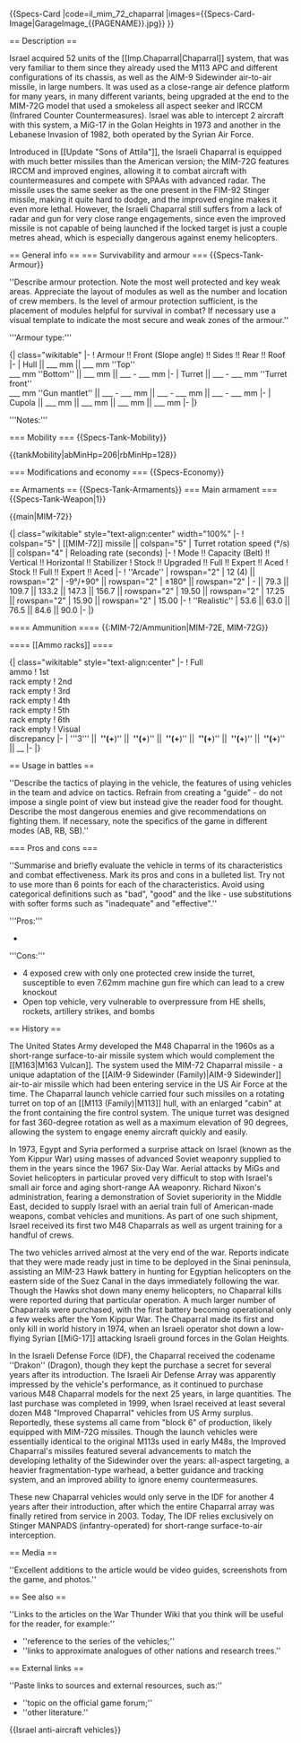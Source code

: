 {{Specs-Card
|code=il_mim_72_chaparral
|images={{Specs-Card-Image|GarageImage_{{PAGENAME}}.jpg}}
}}

== Description ==
<!-- ''In the description, the first part should be about the history of the creation and combat usage of the vehicle, as well as its key features. In the second part, tell the reader about the ground vehicle in the game. Insert a screenshot of the vehicle, so that if the novice player does not remember the vehicle by name, he will immediately understand what kind of vehicle the article is talking about.'' -->
Israel acquired 52 units of the [[Imp.Chaparral|Chaparral]] system, that was very familiar to them since they already used the M113 APC and different configurations of its chassis, as well as the AIM-9 Sidewinder air-to-air missile, in large numbers. It was used as a close-range air defence platform for many years, in many different variants, being upgraded at the end to the MIM-72G model that used a smokeless all aspect seeker and IRCCM (Infrared Counter Countermeasures). Israel was able to intercept 2 aircraft with this system, a MiG-17 in the Golan Heights in 1973 and another in the Lebanese Invasion of 1982, both operated by the Syrian Air Force.

Introduced in [[Update "Sons of Attila"]], the Israeli Chaparral is equipped with much better missiles than the American version; the MIM-72G features IRCCM and improved engines, allowing it to combat aircraft with countermeasures and compete with SPAAs with advanced radar. The missile uses the same seeker as the one present in the FIM-92 Stinger missile, making it quite hard to dodge, and the improved engine makes it even more lethal. However, the Israeli Chaparral still suffers from a lack of radar and gun for very close range engagements, since even the improved missile is not capable of being launched if the locked target is just a couple metres ahead, which is especially dangerous against enemy helicopters.

== General info ==
=== Survivability and armour ===
{{Specs-Tank-Armour}}
<!-- ''Describe armour protection. Note the most well protected and key weak areas. Appreciate the layout of modules as well as the number and location of crew members. Is the level of armour protection sufficient, is the placement of modules helpful for survival in combat? If necessary use a visual template to indicate the most secure and weak zones of the armour.'' -->
''Describe armour protection. Note the most well protected and key weak areas. Appreciate the layout of modules as well as the number and location of crew members. Is the level of armour protection sufficient, is the placement of modules helpful for survival in combat? If necessary use a visual template to indicate the most secure and weak zones of the armour.''

'''Armour type:''' <!-- The types of armour present on the vehicle and their general locations -->
<!-- Example: * Rolled homogeneous armour (Front, Side, Rear, Hull roof)
* Cast homogeneous armour (Turret, Transmission area) -->

{| class="wikitable"
|-
! Armour !! Front (Slope angle) !! Sides !! Rear !! Roof
|-
| Hull || ___ mm || ___ mm ''Top'' <br> ___ mm ''Bottom'' || ___ mm || ___ - ___ mm
|-
| Turret || ___ - ___ mm ''Turret front'' <br> ___ mm ''Gun mantlet'' || ___ - ___ mm || ___ - ___ mm || ___ - ___ mm
|-
| Cupola || ___ mm || ___ mm || ___ mm || ___ mm
|-
|}

'''Notes:''' <!-- Any additional notes which the user needs to be aware of -->
<!-- Example: * Suspension wheels are 20 mm thick, tracks are 30 mm thick, and torsion bars are 60 mm thick. -->

=== Mobility ===
{{Specs-Tank-Mobility}}
<!-- ''Write about the mobility of the ground vehicle. Estimate the specific power and manoeuvrability, as well as the maximum speed forwards and backwards.'' -->

{{tankMobility|abMinHp=206|rbMinHp=128}}

=== Modifications and economy ===
{{Specs-Economy}}

== Armaments ==
{{Specs-Tank-Armaments}}
=== Main armament ===
{{Specs-Tank-Weapon|1}}
<!-- ''Give the reader information about the characteristics of the main gun. Assess its effectiveness in a battle based on the reloading speed, ballistics and the power of shells. Do not forget about the flexibility of the fire, that is how quickly the cannon can be aimed at the target, open fire on it and aim at another enemy. Add a link to the main article on the gun: <code><nowiki>{{main|Name of the weapon}}</nowiki></code>. Describe in general terms the ammunition available for the main gun. Give advice on how to use them and how to fill the ammunition storage.'' -->
{{main|MIM-72}}

{| class="wikitable" style="text-align:center" width="100%"
|-
! colspan="5" | [[MIM-72]] missile || colspan="5" | Turret rotation speed (°/s) || colspan="4" | Reloading rate (seconds)
|-
! Mode !! Capacity (Belt) !! Vertical !! Horizontal !! Stabilizer
! Stock !! Upgraded !! Full !! Expert !! Aced
! Stock !! Full !! Expert !! Aced
|-
! ''Arcade''
| rowspan="2" | 12 (4) || rowspan="2" | -9°/+90° || rowspan="2" | ±180° || rowspan="2" | - || 79.3 || 109.7 || 133.2 || 147.3 || 156.7 || rowspan="2" | 19.50 || rowspan="2" | 17.25 || rowspan="2" | 15.90 || rowspan="2" | 15.00
|-
! ''Realistic''
| 53.6 || 63.0 || 76.5 || 84.6 || 90.0
|-
|}

==== Ammunition ====
{{:MIM-72/Ammunition|MIM-72E, MIM-72G}}

==== [[Ammo racks]] ====
<!-- [[File:Ammoracks_{{PAGENAME}}.png|right|thumb|x250px|[[Ammo racks]] of the {{PAGENAME}}]] -->
<!-- '''Last updated:''' -->
{| class="wikitable" style="text-align:center"
|-
! Full<br>ammo
! 1st<br>rack empty
! 2nd<br>rack empty
! 3rd<br>rack empty
! 4th<br>rack empty
! 5th<br>rack empty
! 6th<br>rack empty
! Visual<br>discrepancy
|-
| '''3''' || __&nbsp;''(+__)'' || __&nbsp;''(+__)'' || __&nbsp;''(+__)'' || __&nbsp;''(+__)'' || __&nbsp;''(+__)'' || __&nbsp;''(+__)'' || __
|-
|}

== Usage in battles ==
<!-- ''Describe the tactics of playing in the vehicle, the features of using vehicles in the team and advice on tactics. Refrain from creating a "guide" - do not impose a single point of view but instead give the reader food for thought. Describe the most dangerous enemies and give recommendations on fighting them. If necessary, note the specifics of the game in different modes (AB, RB, SB).'' -->
''Describe the tactics of playing in the vehicle, the features of using vehicles in the team and advice on tactics. Refrain from creating a "guide" - do not impose a single point of view but instead give the reader food for thought. Describe the most dangerous enemies and give recommendations on fighting them. If necessary, note the specifics of the game in different modes (AB, RB, SB).''

=== Pros and cons ===
<!-- ''Summarise and briefly evaluate the vehicle in terms of its characteristics and combat effectiveness. Mark its pros and cons in a bulleted list. Try not to use more than 6 points for each of the characteristics. Avoid using categorical definitions such as "bad", "good" and the like - use substitutions with softer forms such as "inadequate" and "effective".'' -->
''Summarise and briefly evaluate the vehicle in terms of its characteristics and combat effectiveness. Mark its pros and cons in a bulleted list. Try not to use more than 6 points for each of the characteristics. Avoid using categorical definitions such as "bad", "good" and the like - use substitutions with softer forms such as "inadequate" and "effective".''

'''Pros:'''

*

'''Cons:'''

* 4 exposed crew with only one protected crew inside the turret, susceptible to even 7.62mm machine gun fire which can lead to a crew knockout
* Open top vehicle, very vulnerable to overpressure from HE shells, rockets, artillery strikes, and bombs

== History ==
<!-- ''Describe the history of the creation and combat usage of the vehicle in more detail than in the introduction. If the historical reference turns out to be too long, take it to a separate article, taking a link to the article about the vehicle and adding a block "/History" (example: <nowiki>https://wiki.warthunder.com/(Vehicle-name)/History</nowiki>) and add a link to it here using the <code>main</code> template. Be sure to reference text and sources by using <code><nowiki><ref></ref></nowiki></code>, as well as adding them at the end of the article with <code><nowiki><references /></nowiki></code>. This section may also include the vehicle's dev blog entry (if applicable) and the in-game encyclopedia description (under <code><nowiki>=== In-game description ===</nowiki></code>, also if applicable).'' -->

The United States Army developed the M48 Chaparral in the 1960s as a short-range surface-to-air missile system which would complement the [[M163|M163 Vulcan]]. The system used the MIM-72 Chaparral missile - a unique adaptation of the [[AIM-9 Sidewinder (Family)|AIM-9 Sidewinder]] air-to-air missile which had been entering service in the US Air Force at the time. The Chaparral launch vehicle carried four such missiles on a rotating turret on top of an [[M113 (Family)|M113]] hull, with an enlarged "cabin" at the front containing the fire control system. The unique turret was designed for fast 360-degree rotation as well as a maximum elevation of 90 degrees, allowing the system to engage enemy aircraft quickly and easily.

In 1973, Egypt and Syria performed a surprise attack on Israel (known as the Yom Kippur War) using masses of advanced Soviet weaponry supplied to them in the years since the 1967 Six-Day War. Aerial attacks by MiGs and Soviet helicopters in particular proved very difficult to stop with Israel's small air force and aging short-range AA weaponry. Richard Nixon's administration, fearing a demonstration of Soviet superiority in the Middle East, decided to supply Israel with an aerial train full of American-made weapons, combat vehicles and munitions. As part of one such shipment, Israel received its first two M48 Chaparrals as well as urgent training for a handful of crews.

The two vehicles arrived almost at the very end of the war. Reports indicate that they were made ready just in time to be deployed in the Sinai peninsula, assisting an MIM-23 Hawk battery in hunting for Egyptian helicopters on the eastern side of the Suez Canal in the days immediately following the war. Though the Hawks shot down many enemy helicopters, no Chaparral kills were reported during that particular operation. A much larger number of Chaparrals were purchased, with the first battery becoming operational only a few weeks after the Yom Kippur War. The Chaparral made its first and only kill in world history in 1974, when an Israeli operator shot down a low-flying Syrian [[MiG-17]] attacking Israeli ground forces in the Golan Heights.

In the Israeli Defense Force (IDF), the Chaparral received the codename ''Drakon'' (Dragon), though they kept the purchase a secret for several years after its introduction. The Israeli Air Defense Array was apparently impressed by the vehicle's performance, as it continued to purchase various M48 Chaparral models for the next 25 years, in large quantities. The last purchase was completed in 1999, when Israel received at least several dozen M48 "Improved Chaparral" vehicles from US Army surplus. Reportedly, these systems all came from "block 6" of production, likely equipped with MIM-72G missiles. Though the launch vehicles were essentially identical to the original M113s used in early M48s, the Improved Chaparral's missiles featured several advancements to match the developing lethality of the Sidewinder over the years: all-aspect targeting, a heavier fragmentation-type warhead, a better guidance and tracking system, and an improved ability to ignore enemy countermeasures.

These new Chaparral vehicles would only serve in the IDF for another 4 years after their introduction, after which the entire Chaparral array was finally retired from service in 2003. Today, The IDF relies exclusively on Stinger MANPADS (infantry-operated) for short-range surface-to-air interception.

== Media ==
<!-- ''Excellent additions to the article would be video guides, screenshots from the game, and photos.'' -->
''Excellent additions to the article would be video guides, screenshots from the game, and photos.''

== See also ==
<!-- ''Links to the articles on the War Thunder Wiki that you think will be useful for the reader, for example:''
* ''reference to the series of the vehicles;''
* ''links to approximate analogues of other nations and research trees.'' -->
''Links to the articles on the War Thunder Wiki that you think will be useful for the reader, for example:''

* ''reference to the series of the vehicles;''
* ''links to approximate analogues of other nations and research trees.''

== External links ==
<!-- ''Paste links to sources and external resources, such as:''
* ''topic on the official game forum;''
* ''other literature.'' -->
''Paste links to sources and external resources, such as:''

* ''topic on the official game forum;''
* ''other literature.''

{{Israel anti-aircraft vehicles}}